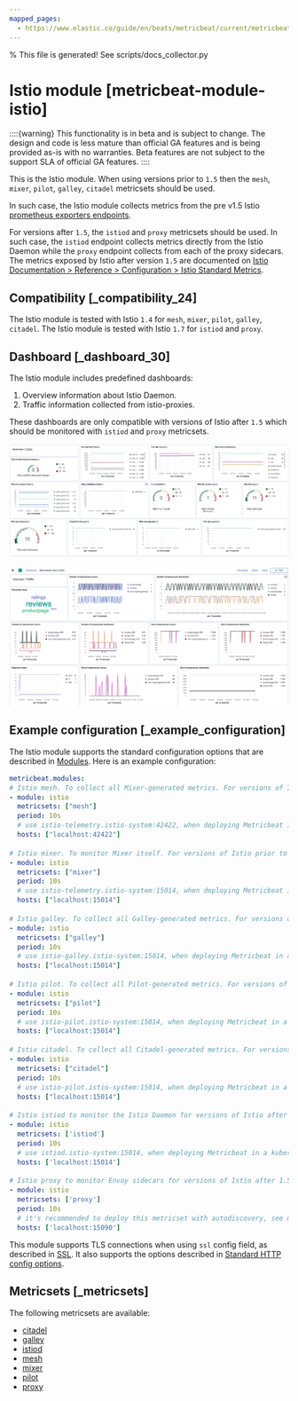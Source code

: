 ```yaml
---
mapped_pages:
  - https://www.elastic.co/guide/en/beats/metricbeat/current/metricbeat-module-istio.html
---
```


% This file is generated! See scripts/docs_collector.py

# Istio module [metricbeat-module-istio]

::::{warning}
This functionality is in beta and is subject to change. The design and code is less mature than official GA features and is being provided as-is with no warranties. Beta features are not subject to the support SLA of official GA features.
::::


This is the Istio module. When using versions prior to `1.5` then the `mesh`, `mixer`, `pilot`, `galley`, `citadel` metricsets should be used.

In such case, the Istio module collects metrics from the pre v1.5 Istio [prometheus exporters endpoints](https://istio.io/v1.4/docs/tasks/observability/metrics/querying-metrics/#about-the-prometheus-add-on).

For versions after `1.5`, the `istiod` and `proxy` metricsets should be used. In such case, the `istiod` endpoint collects metrics directly from the Istio Daemon while the `proxy` endpoint collects from each of the proxy sidecars. The metrics exposed by Istio after version `1.5` are documented on [Istio Documentation > Reference > Configuration > Istio Standard Metrics](https://istio.io/latest/docs/reference/config/metrics/).


## Compatibility [_compatibility_24]

The Istio module is tested with Istio `1.4` for `mesh`, `mixer`, `pilot`, `galley`, `citadel`. The Istio module is tested with Istio `1.7` for `istiod` and `proxy`.


## Dashboard [_dashboard_30]

The Istio module includes predefined dashboards:

1. Overview information about Istio Daemon.
2. Traffic information collected from istio-proxies.

These dashboards are only compatible with versions of Istio after `1.5` which should be monitored with `istiod` and `proxy` metricsets.

![metricbeat istio overview](images/metricbeat-istio-overview.png)

![metricbeat istio traffic](images/metricbeat-istio-traffic.png)


## Example configuration [_example_configuration]

The Istio module supports the standard configuration options that are described in [Modules](/reference/metricbeat/configuration-metricbeat.md). Here is an example configuration:

```yaml
metricbeat.modules:
# Istio mesh. To collect all Mixer-generated metrics. For versions of Istio prior to 1.5.
- module: istio
  metricsets: ["mesh"]
  period: 10s
  # use istio-telemetry.istio-system:42422, when deploying Metricbeat in a kubernetes cluster as Pod or Daemonset
  hosts: ["localhost:42422"]

# Istio mixer. To monitor Mixer itself. For versions of Istio prior to 1.5.
- module: istio
  metricsets: ["mixer"]
  period: 10s
  # use istio-telemetry.istio-system:15014, when deploying Metricbeat in a kubernetes cluster as Pod or Daemonset
  hosts: ["localhost:15014"]

# Istio galley. To collect all Galley-generated metrics. For versions of Istio prior to 1.5.
- module: istio
  metricsets: ["galley"]
  period: 10s
  # use istio-galley.istio-system:15014, when deploying Metricbeat in a kubernetes cluster as Pod or Daemonset
  hosts: ["localhost:15014"]

# Istio pilot. To collect all Pilot-generated metrics. For versions of Istio prior to 1.5.
- module: istio
  metricsets: ["pilot"]
  period: 10s
  # use istio-pilot.istio-system:15014, when deploying Metricbeat in a kubernetes cluster as Pod or Daemonset
  hosts: ["localhost:15014"]

# Istio citadel. To collect all Citadel-generated metrics. For versions of Istio prior to 1.5.
- module: istio
  metricsets: ["citadel"]
  period: 10s
  # use istio-pilot.istio-system:15014, when deploying Metricbeat in a kubernetes cluster as Pod or Daemonset
  hosts: ["localhost:15014"]

# Istio istiod to monitor the Istio Daemon for versions of Istio after 1.5.
- module: istio
  metricsets: ['istiod']
  period: 10s
  # use istiod.istio-system:15014, when deploying Metricbeat in a kubernetes cluster as Pod or Daemonset
  hosts: ['localhost:15014']

# Istio proxy to monitor Envoy sidecars for versions of Istio after 1.5.
- module: istio
  metricsets: ['proxy']
  period: 10s
  # it's recommended to deploy this metricset with autodiscovery, see metricset's docs for more info
  hosts: ['localhost:15090']
```

This module supports TLS connections when using `ssl` config field, as described in [SSL](/reference/metricbeat/configuration-ssl.md). It also supports the options described in [Standard HTTP config options](/reference/metricbeat/configuration-metricbeat.md#module-http-config-options).


## Metricsets [_metricsets]

The following metricsets are available:

* [citadel](/reference/metricbeat/metricbeat-metricset-istio-citadel.md)
* [galley](/reference/metricbeat/metricbeat-metricset-istio-galley.md)
* [istiod](/reference/metricbeat/metricbeat-metricset-istio-istiod.md)
* [mesh](/reference/metricbeat/metricbeat-metricset-istio-mesh.md)
* [mixer](/reference/metricbeat/metricbeat-metricset-istio-mixer.md)
* [pilot](/reference/metricbeat/metricbeat-metricset-istio-pilot.md)
* [proxy](/reference/metricbeat/metricbeat-metricset-istio-proxy.md)
